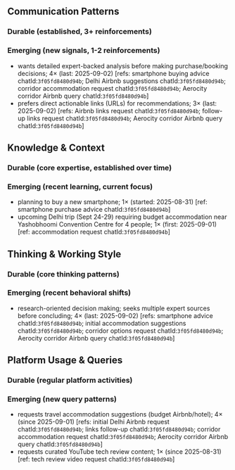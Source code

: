 ## Communication Patterns
### Durable (established, 3+ reinforcements)

### Emerging (new signals, 1-2 reinforcements)
- wants detailed expert-backed analysis before making purchase/booking decisions; 4× (last: 2025-09-02) [refs: smartphone buying advice chatId:`3f05fd8480d94b`; Delhi Airbnb suggestions chatId:`3f05fd8480d94b`; corridor accommodation request chatId:`3f05fd8480d94b`; Aerocity corridor Airbnb query chatId:`3f05fd8480d94b`]
- prefers direct actionable links (URLs) for recommendations; 3× (last: 2025-09-02) [refs: Airbnb links request chatId:`3f05fd8480d94b`; follow-up links request chatId:`3f05fd8480d94b`; Aerocity corridor Airbnb query chatId:`3f05fd8480d94b`]

## Knowledge & Context
### Durable (core expertise, established over time)

### Emerging (recent learning, current focus)
- planning to buy a new smartphone; 1× (started: 2025-08-31) [ref: smartphone purchase advice chatId:`3f05fd8480d94b`]
- upcoming Delhi trip (Sept 24-29) requiring budget accommodation near Yashobhoomi Convention Centre for 4 people; 1× (first: 2025-09-01) [ref: accommodation request chatId:`3f05fd8480d94b`]

## Thinking & Working Style
### Durable (core thinking patterns)

### Emerging (recent behavioral shifts)
- research-oriented decision making; seeks multiple expert sources before concluding; 4× (last: 2025-09-02) [refs: smartphone advice chatId:`3f05fd8480d94b`; initial accommodation suggestions chatId:`3f05fd8480d94b`; corridor options request chatId:`3f05fd8480d94b`; Aerocity corridor Airbnb query chatId:`3f05fd8480d94b`]

## Platform Usage & Queries
### Durable (regular platform activities)

### Emerging (new query patterns)
- requests travel accommodation suggestions (budget Airbnb/hotel); 4× (since 2025-09-01) [refs: initial Delhi Airbnb request chatId:`3f05fd8480d94b`; links follow-up chatId:`3f05fd8480d94b`; corridor accommodation request chatId:`3f05fd8480d94b`; Aerocity corridor Airbnb query chatId:`3f05fd8480d94b`]
- requests curated YouTube tech review content; 1× (since 2025-08-31) [ref: tech review video request chatId:`3f05fd8480d94b`]